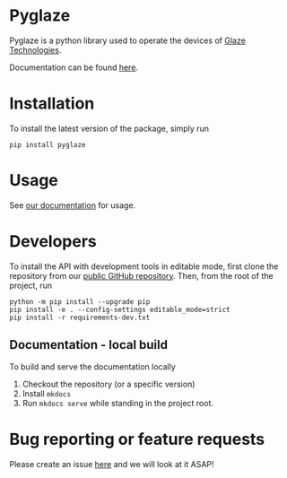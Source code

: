 # Pyglaze
Pyglaze is a python library used to operate the devices of [Glaze Technologies](https://www.glazetech.dk/).

Documentation can be found [here](https://glazetech.github.io/pyglaze/).

# Installation

To install the latest version of the package, simply run 

```
pip install pyglaze
```

# Usage 
See [our documentation](https://glazetech.github.io/pyglaze/latest) for usage.

# Developers

To install the API with development tools in editable mode, first clone the repository from our [public GitHub repository](https://github.com/GlazeTech/pyglaze). Then, from the root of the project, run

```
python -m pip install --upgrade pip
pip install -e . --config-settings editable_mode=strict
pip install -r requirements-dev.txt
```

## Documentation - local build
To build and serve the documentation locally

1. Checkout the repository (or a specific version)
2. Install `mkdocs`
3. Run `mkdocs serve` while standing in the project root.


# Bug reporting or feature requests
Please create an issue [here](https://github.com/GlazeTech/pyglaze/issues) and we will look at it ASAP!